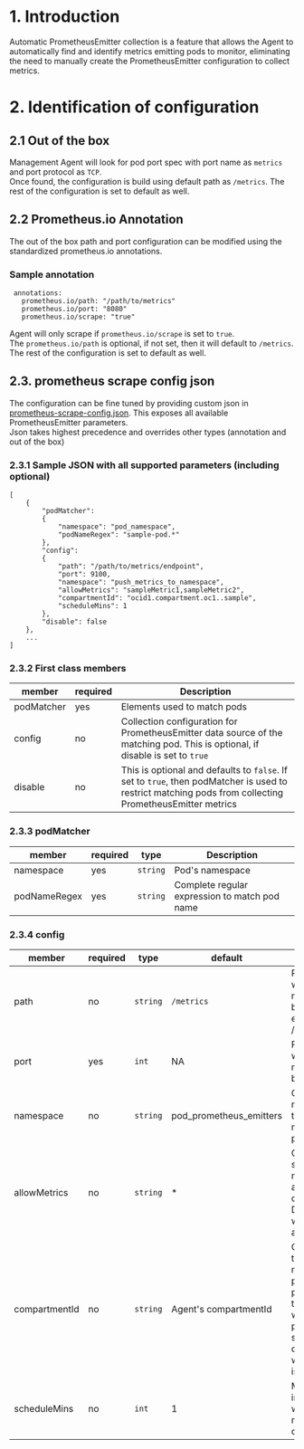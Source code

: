 # 1. Introduction
Automatic PrometheusEmitter collection is a feature that allows the Agent to automatically find and identify metrics emitting pods to monitor, eliminating the need to manually create the PrometheusEmitter configuration to collect metrics.

# 2. Identification of configuration

## 2.1 Out of the box
Management Agent will look for pod port spec with port name as `metrics` and port protocol as `TCP`.</br>
Once found, the configuration is build using default path as `/metrics`. The rest of the configuration is set to default as well.

## 2.2 Prometheus.io Annotation
The out of the box path and port configuration can be modified using the standardized prometheus.io annotations.</br>

### Sample annotation
```
 annotations:
   prometheus.io/path: "/path/to/metrics"
   prometheus.io/port: "8080"
   prometheus.io/scrape: "true"
```
Agent will only scrape if `prometheus.io/scrape` is set to `true`.</br> 
The `prometheus.io/path` is optional, if not set, then it will default to `/metrics`. The rest of the configuration is set to default as well.

## 2.3. prometheus scrape config json
The configuration can be fine tuned by providing custom json in [prometheus-scrape-config.json](./prometheus-scrape-config.json). This exposes all available PrometheusEmitter parameters.</br>
Json takes highest precedence and overrides other types (annotation and out of the box)

### 2.3.1  Sample JSON with all supported parameters (including optional)
```
[
    {
        "podMatcher":
        {
            "namespace": "pod_namespace",
            "podNameRegex": "sample-pod.*"
        },
        "config":
        {
            "path": "/path/to/metrics/endpoint",
            "port": 9100,
            "namespace": "push_metrics_to_namespace",
            "allowMetrics": "sampleMetric1,sampleMetric2",
            "compartmentId": "ocid1.compartment.oc1..sample",
            "scheduleMins": 1
        },
        "disable": false
    },
    ...
]
```

### 2.3.2 First class members
| member | required | Description |
|--------|----------|-------------|
| podMatcher | yes | Elements used to match pods |
| config | no | Collection configuration for PrometheusEmitter data source of the matching pod. This is optional, if disable is set to `true` |
| disable | no | This is optional and defaults to `false`. If set to `true`, then podMatcher is used to restrict matching pods from collecting PrometheusEmitter metrics |

### 2.3.3 podMatcher
| member | required | type | Description |
|--------|----------|----- | ------------|
| namespace | yes | `string` | Pod's namespace |
| podNameRegex | yes | `string`  | Complete regular expression to match pod name |

### 2.3.4 config
| member | required | type | default | Description |
|--------|----------|----- | ------- | ----------- |
| path | no | `string` | `/metrics` | Path on which metrics are being emitted, e.g. /metrics  |
| port | yes | `int` | NA | Port on which metrics are being emitted |
| namespace | no | `string` | pod_prometheus_emitters | OCI namespace to which metrics are pushed |
| allowMetrics | no | `string` | * | Comma separated metrics allowed to be collected. Defaults to *, which means all |
| compartmentId | no | `string` | Agent's compartmentId | Compartment to which metrics are pushed. If not provided, then metrics will be pushed to same compartment where agent is installed |
| scheduleMins | no | `int` | 1 | Minute interval at which metrics are collected |
